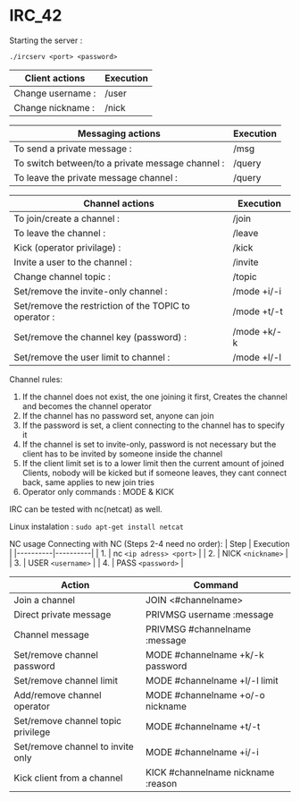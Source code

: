 # IRC_42

Starting the server :

`./ircserv <port> <password>`

| Client actions | Execution |
|----------|----------|
|Change username : | /user <new username> |
|Change nickname : | /nick <new nickname> |

| Messaging actions | Execution |
|----------|----------|
| To send a private message : 			   | /msg <username> <message>	|
| To switch between/to a private message channel : | /query <username>  	|
| To leave the private message channel :	   | /query 			|

| Channel actions | Execution |
|----------|----------|
|To join/create a channel : | /join <channel name> |
|To leave the channel : | /leave |
|Kick (operator privilage) : | /kick <username> |
|Invite a user to the channel : | /invite <username> |
|Change channel topic : | /topic <topic name> |
|Set/remove the invite-only channel : | /mode +i/-i |
|Set/remove the restriction of the TOPIC to operator : | /mode +t/-t |
|Set/remove the channel key (password) : | /mode +k/-k <password> |
|Set/remove the user limit to channel : | /mode +l/-l <limit> |

Channel rules:
1.	If the channel does not exist, the one joining it first, 
	Creates the channel and becomes the channel operator
2.	If the channel has no password set, anyone can join
3.	If the password is set, a client connecting to the channel has to specify it
4.	If the channel is set to invite-only, password is not necessary but
	the client has to be invited by someone inside the channel
5. 	If the client limit set is to a lower limit then the current 
	amount of joined Clients, nobody will be kicked but if someone leaves,
	they cant connect back, same applies to new join tries
5.	Operator only commands : MODE & KICK
	

IRC can be tested with nc(netcat) as well.

Linux instalation : 
`sudo apt-get install netcat`

NC usage
Connecting with NC (Steps 2-4 need no order):
| Step | Execution |
|----------|----------|
| 1.	| nc   `<ip adress> <port>` |
| 2.	| NICK `<nickname>`	    |
| 3.	| USER `<username>`	    |
| 4.	| PASS `<password>` 	    |

| Action | Command |
|----------|----------|
| Join a channel		     | JOIN <#channelname>		      |
| Direct private message	     | PRIVMSG username :message	      |
| Channel message		     | PRIVMSG #channelname :message	      |
| Set/remove channel password	     | MODE	#channelname +k/-k password   |
| Set/remove channel limit	     | MODE	#channelname +l/-l limit      |
| Add/remove channel operator	     | MODE	#channelname +o/-o nickname   |
| Set/remove channel topic privilege | MODE	#channelname +t/-t	      |
| Set/remove channel to invite only  | MODE	#channelname +i/-i	      |
| Kick client from a channel	     | KICK	#channelname nickname :reason |
